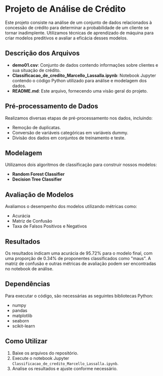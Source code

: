 # Projeto de Análise de Crédito

Este projeto consiste na análise de um conjunto de dados relacionados à concessão de crédito para determinar a probabilidade de um cliente se tornar inadimplente. Utilizamos técnicas de aprendizado de máquina para criar modelos preditivos e avaliar a eficácia desses modelos.

## Descrição dos Arquivos

- **demo01.csv**: Conjunto de dados contendo informações sobre clientes e sua situação de crédito.
- **Classificacao_de_credito_Marcello_Lassalla.ipynb**: Notebook Jupyter contendo o código Python utilizado para análise e modelagem dos dados.
- **README.md**: Este arquivo, fornecendo uma visão geral do projeto.

## Pré-processamento de Dados

Realizamos diversas etapas de pré-processamento nos dados, incluindo:

- Remoção de duplicatas.
- Conversão de variáveis categóricas em variáveis dummy.
- Divisão dos dados em conjuntos de treinamento e teste.

## Modelagem

Utilizamos dois algoritmos de classificação para construir nossos modelos:

- **Random Forest Classifier**
- **Decision Tree Classifier**

## Avaliação de Modelos

Avaliamos o desempenho dos modelos utilizando métricas como:

- Acurácia
- Matriz de Confusão
- Taxa de Falsos Positivos e Negativos

## Resultados

Os resultados indicam uma acurácia de 95.72% para o modelo final, com uma proporção de 0.34% de proponentes classificados como "maus". A matriz de confusão e outras métricas de avaliação podem ser encontradas no notebook de análise.

## Dependências

Para executar o código, são necessárias as seguintes bibliotecas Python:

- numpy
- pandas
- matplotlib
- seaborn
- scikit-learn

## Como Utilizar

1. Baixe os arquivos do repositório.
2. Execute o notebook Jupyter `Classificacao_de_credito_Marcello_Lassalla.ipynb`.
3. Analise os resultados e ajuste conforme necessário.

